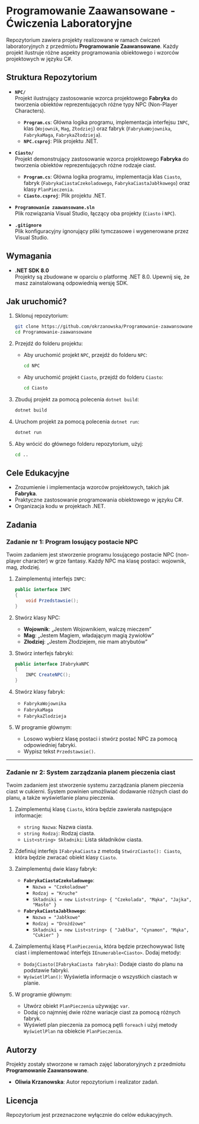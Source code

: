 # Programowanie Zaawansowane - Ćwiczenia Laboratoryjne

Repozytorium zawiera projekty realizowane w ramach ćwiczeń laboratoryjnych z przedmiotu **Programowanie Zaawansowane**. Każdy projekt ilustruje różne aspekty programowania obiektowego i wzorców projektowych w języku C#.

## Struktura Repozytorium

- **`NPC/`**  
  Projekt ilustrujący zastosowanie wzorca projektowego **Fabryka** do tworzenia obiektów reprezentujących różne typy NPC (Non-Player Characters).  
  - **`Program.cs`**: Główna logika programu, implementacja interfejsu `INPC`, klas (`Wojownik`, `Mag`, `Złodziej`) oraz fabryk (`FabrykaWojownika`, `FabrykaMaga`, `FabrykaZłodzieja`).
  - **`NPC.csproj`**: Plik projektu .NET.

- **`Ciasto/`**  
  Projekt demonstrujący zastosowanie wzorca projektowego **Fabryka** do tworzenia obiektów reprezentujących różne rodzaje ciast.  
  - **`Program.cs`**: Główna logika programu, implementacja klas `Ciasto`, fabryk (`FabrykaCiastaCzekoladowego`, `FabrykaCiastaJabłkowego`) oraz klasy `PlanPieczenia`.
  - **`Ciasto.csproj`**: Plik projektu .NET.

- **`Programowanie zaawansowane.sln`**  
  Plik rozwiązania Visual Studio, łączący oba projekty (`Ciasto` i `NPC`).

- **`.gitignore`**  
  Plik konfiguracyjny ignorujący pliki tymczasowe i wygenerowane przez Visual Studio.

## Wymagania

- **.NET SDK 8.0**  
  Projekty są zbudowane w oparciu o platformę .NET 8.0. Upewnij się, że masz zainstalowaną odpowiednią wersję SDK.

## Jak uruchomić?

1. Sklonuj repozytorium:
   ```bash
   git clone https://github.com/okrzanowska/Programowanie-zaawansowane.git
   cd Programowanie-zaawansowane
   ```

2. Przejdź do folderu projektu:
   - Aby uruchomić projekt `NPC`, przejdź do folderu `NPC`:
     ```bash
     cd NPC
     ```
   - Aby uruchomić projekt `Ciasto`, przejdź do folderu `Ciasto`:
     ```bash
     cd Ciasto
     ```

3. Zbuduj projekt za pomocą polecenia `dotnet build`:
   ```bash
   dotnet build
   ```

4. Uruchom projekt za pomocą polecenia `dotnet run`:
   ```bash
   dotnet run
   ```

5. Aby wrócić do głównego folderu repozytorium, użyj:
   ```bash
   cd ..
   ```

## Cele Edukacyjne

- Zrozumienie i implementacja wzorców projektowych, takich jak **Fabryka**.
- Praktyczne zastosowanie programowania obiektowego w języku C#.
- Organizacja kodu w projektach .NET.

## Zadania

### Zadanie nr 1: Program losujący postacie NPC

Twoim zadaniem jest stworzenie programu losującego postacie NPC (non-player character) w grze fantasy. Każdy NPC ma klasę postaci: wojownik, mag, złodziej.

1. Zaimplementuj interfejs `INPC`:
   ```csharp
   public interface INPC
   {
       void Przedstawsie();
   }
   ```

2. Stwórz klasy NPC:
   - **Wojownik**: „Jestem Wojownikiem, walczę mieczem”
   - **Mag**: „Jestem Magiem, władającym magią żywiołów”
   - **Złodziej**: „Jestem Złodziejem, nie mam atrybutów”

3. Stwórz interfejs fabryki:
   ```csharp
   public interface IFabrykaNPC
   {
       INPC CreateNPC();
   }
   ```

4. Stwórz klasy fabryk:
   - `FabrykaWojownika`
   - `FabrykaMaga`
   - `FabrykaZlodzieja`

5. W programie głównym:
   - Losowo wybierz klasę postaci i stwórz postać NPC za pomocą odpowiedniej fabryki.
   - Wypisz tekst `Przedstawsie()`.

---

### Zadanie nr 2: System zarządzania planem pieczenia ciast

Twoim zadaniem jest stworzenie systemu zarządzania planem pieczenia ciast w cukierni. System powinien umożliwiać dodawanie różnych ciast do planu, a także wyświetlanie planu pieczenia.

1. Zaimplementuj klasę `Ciasto`, która będzie zawierała następujące informacje:
   - `string Nazwa`: Nazwa ciasta.
   - `string Rodzaj`: Rodzaj ciasta.
   - `List<string> Składniki`: Lista składników ciasta.

2. Zdefiniuj interfejs `IFabrykaCiasta` z metodą `StwórzCiasto(): Ciasto`, która będzie zwracać obiekt klasy `Ciasto`.

3. Zaimplementuj dwie klasy fabryk:
   - **`FabrykaCiastaCzekoladowego`**:
     - `Nazwa = "Czekoladowe"`
     - `Rodzaj = "Kruche"`
     - `Składniki = new List<string> { "Czekolada", "Mąka", "Jajka", "Masło" }`
   - **`FabrykaCiastaJabłkowego`**:
     - `Nazwa = "Jabłkowe"`
     - `Rodzaj = "Drożdżowe"`
     - `Składniki = new List<string> { "Jabłka", "Cynamon", "Mąka", "Cukier" }`

4. Zaimplementuj klasę `PlanPieczenia`, która będzie przechowywać listę ciast i implementować interfejs `IEnumerable<Ciasto>`. Dodaj metody:
   - `DodajCiasto(IFabrykaCiasta fabryka)`: Dodaje ciasto do planu na podstawie fabryki.
   - `WyświetlPlan()`: Wyświetla informacje o wszystkich ciastach w planie.

5. W programie głównym:
   - Utwórz obiekt `PlanPieczenia` używając `var`.
   - Dodaj co najmniej dwie różne wariacje ciast za pomocą różnych fabryk.
   - Wyświetl plan pieczenia za pomocą pętli `foreach` i użyj metody `WyświetlPlan` na obiekcie `PlanPieczenia`.

## Autorzy

Projekty zostały stworzone w ramach zajęć laboratoryjnych z przedmiotu **Programowanie Zaawansowane**.

- **Oliwia Krzanowska**: Autor repozytorium i realizator zadań.

## Licencja

Repozytorium jest przeznaczone wyłącznie do celów edukacyjnych.
